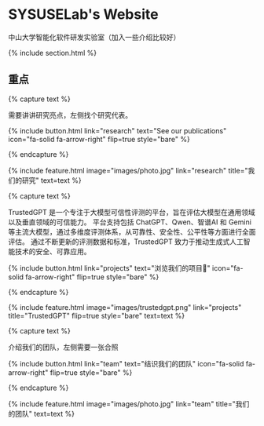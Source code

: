 ---
---

# SYSUSELab's Website

中山大学智能化软件研发实验室（加入一些介绍比较好）

{% include section.html %}

## 重点

{% capture text %}

需要讲讲研究亮点，左侧找个研究代表。

{%
  include button.html
  link="research"
  text="See our publications"
  icon="fa-solid fa-arrow-right"
  flip=true
  style="bare"
%}

{% endcapture %}

{%
  include feature.html
  image="images/photo.jpg"
  link="research"
  title="我们的研究"
  text=text
%}

{% capture text %}

TrustedGPT 是一个专注于大模型可信性评测的平台，旨在评估大模型在通用领域以及垂直领域的可信能力。 平台支持包括 ChatGPT、Qwen、智谱AI 和 Gemini 等主流大模型，通过多维度评测体系，从可靠性、安全性、公平性等方面进行全面评估。 通过不断更新的评测数据和标准，TrustedGPT 致力于推动生成式人工智能技术的安全、可靠应用。

{%
  include button.html
  link="projects"
  text="浏览我们的项目🔗"
  icon="fa-solid fa-arrow-right"
  flip=true
  style="bare"
%}

{% endcapture %}

{%
  include feature.html
  image="images/trustedgpt.png"
  link="projects"
  title="TrustedGPT"
  flip=true
  style="bare"
  text=text
%}

{% capture text %}

介绍我们的团队，左侧需要一张合照

{%
  include button.html
  link="team"
  text="结识我们的团队"
  icon="fa-solid fa-arrow-right"
  flip=true
  style="bare"
%}

{% endcapture %}

{%
  include feature.html
  image="images/photo.jpg"
  link="team"
  title="我们的团队"
  text=text
%}
